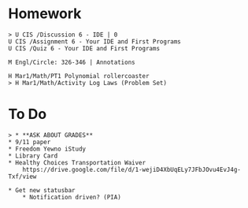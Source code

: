 # Homework

    > U CIS /Discussion 6 - IDE | 0
    U CIS /Assignment 6 - Your IDE and First Programs
    U CIS /Quiz 6 - Your IDE and First Programs

    M Engl/Circle: 326-346 | Annotations

    H Mar1/Math/PT1 Polynomial rollercoaster
    > H Mar1/Math/Activity Log Laws (Problem Set)

# To Do

    > * **ASK ABOUT GRADES**
    * 9/11 paper
    * Freedom Yewno iStudy
    * Library Card
    * Healthy Choices Transportation Waiver
        https://drive.google.com/file/d/1-wejiD4XbUqELy7JFbJOvu4EvJ4g-Txf/view

    * Get new statusbar
        * Notification driven? (PIA)
